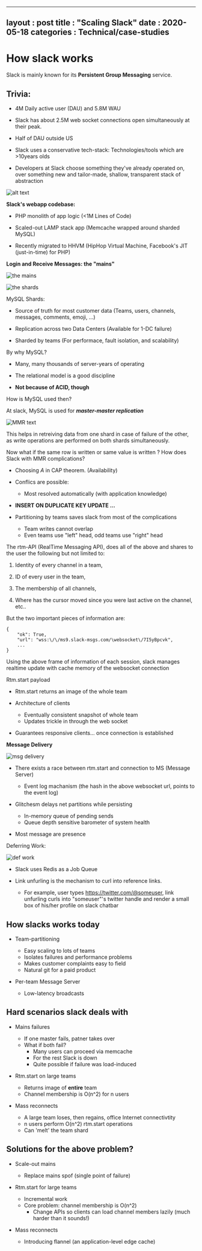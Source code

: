 
---
layout : post
title : "Scaling Slack"
date : 2020-05-18
categories : Technical/case-studies
---

# How slack works

Slack is mainly known for its **Persistent Group Messaging** service.


## Trivia:

* 4M Daily active user (DAU) and 5.8M WAU

* Slack has about 2.5M web socket connections open simultaneously at their peak.
 
* Half of DAU outside US

* Slack uses a conservative tech-stack: Technologies/tools which are >10years olds

* Developers at Slack choose something they've already operated on, over something new and tailor-made, shallow, transparent stack of abstraction



![alt text](https://github.com/Hemantr05/hemantr05.github.io/blob/main/slack/imgs/arch.jpeg)

**Slack's webapp codebase:**

* PHP monolith of app logic (<1M Lines of Code)

* Scaled-out LAMP stack app (Memcache wrapped around sharded MySQL)

* Recently migrated to HHVM (HipHop Virtual Machine, Facebook's JIT (just-in-time) for PHP)


**Login and Receive Messages: the "mains"**

![the mains](https://github.com/Hemantr05/hemantr05.github.io/blob/main/slack/imgs/the_mains.jpeg)


![the shards](https://github.com/Hemantr05/hemantr05.github.io/blob/main/slack/imgs/the_shards.jpeg)

MySQL Shards:

* Source of truth for most customer data (Teams, users, channels, messages, comments, emoji, ...)

* Replication across two Data Centers (Available for 1-DC failure)

* Sharded by teams (For performace, fault isolation, and scalability)

By why MySQL?

* Many, many thousands of server-years of operating

* The relational model is a good discipline

* **Not because of ACID, though**

How is MySQL used then?

At slack, MySQL is used for ***master-master replication***

![MMR text](https://github.com/Hemantr05/hemantr05.github.io/blob/main/slack/imgs/MMR.jpeg)

This helps in retreiving data from one shard in case of failure of the other, as write operations are performed on both shards simultaneously.


Now what if the same row is written or same value is written ? How does Slack with MMR complications?

* Choosing *A* in CAP theorem. (Availability)

* Conflics are possible:
    * Most resolved automatically (with application knowledge)

* **INSERT ON DUPLICATE KEY UPDATE ...**

* Partitioning by teams saves slack from most of the complications
    * Team writes cannot overlap
    * Even teams use "left" head, odd teams use "right" head


The rtm-API (RealTime Messaging API), does all of the above and shares to the user the following but not limited to:

1. Identity of every channel in a team,

2. ID of every user in the team,

3. The membership of all channels,

4. Where has the cursor moved since you were last active on the channel, etc..

But the two important pieces of information are: 

```
{
    "ok": True,
    "url": "wss:\/\/ms9.slack-msgs.com/\websocket\/7I5yBpcvk",
    ...
}
```

Using the above frame of information of each session, slack manages realtime update with cache memory of the websocket connection

Rtm.start payload

* Rtm.start returns an image of the whole team

* Architecture of clients
    * Eventually consistent snapshot of whole team
    * Updates trickle in through the web socket

* Guarantees responsive clients... once connection is established


**Message Delivery**

![msg delivery](https://github.com/Hemantr05/hemantr05.github.io/blob/main/slack/imgs/msg_delivery.jpeg)

* There exists a race between rtm.start and connection to MS (Message Server)
    * Event log machanism (the hash in the above websocket url, points to the event log)

* Glitchesm delays net partitions while persisting
    * In-memory queue of pending sends
    * Queue depth sensitive barometer of system health

* Most message are presence 


Deferring Work:

![def work](https://github.com/Hemantr05/hemantr05.github.io/blob/main/slack/imgs/def_work.jpeg)

* Slack uses Redis as a Job Queue

* Link unfurling is the mechanism to curl into reference links.

    * For example, user types https://twitter.com/@someuser, link unfurling curls into "someuser"'s twitter handle and render a small box of his/her profile on slack chatbar

 
## How slacks works today

* Team-partitioning
    * Easy scaling to lots of teams
    * Isolates failures and performance problems
    * Makes customer complaints easy to field
    * Natural git for a paid product

* Per-team Message Server
    * Low-latency broadcasts


## Hard scenarios slack deals with

* Mains failures
    * If one master fails, patner takes over
    * What if both fail?
        * Many users can proceed via memcache
        * For the rest Slack is down
        * Quite possible if failure was load-induced

* Rtm.start on large teams
    * Returns image of **entire** team
    * Channel membership is O(n^2) for n users

* Mass reconnects
    * A large team loses, then regains, office Internet connectivtity
    * n users perform O(n^2) rtm.start operations
    * Can 'melt' the team shard

## Solutions for the above problem?

* Scale-out mains
    * Replace mains spof (single point of failure)

* Rtm.start for large teams
    * Incremental work
    * Core problem: channel membership is O(n^2)
        * Change APIs so clients can load channel members lazily (much harder than it sounds!)

* Mass reconnects
    * Introducing flannel (an application-level edge cache)


